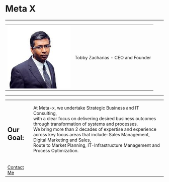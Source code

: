 
<html lang="en" dir="ltr">
  <head>
    <meta charset="utf-8">    
  </head>
  <body>
    <h1>Meta X</h1>
    <hr>
    <table cellspacing="20">
      <tr>
        <td><img src="download.jpg" alt=""></td>
        <td><p>Tobby Zacharias - CEO and Founder</p></td>
      </tr>
    </table>
    <hr>
    <table cellspacing="50" noshade>
      <tr>
        <td><h2>Our Goal:<br></h2></td>
        <td><p>At Meta-x, we undertake Strategic Business and IT Consulting, <br>
           with a clear focus on delivering desired business outcomes through transformation of systems and processes. <br>
           We bring more than 2 decades of expertise and experience across key focus areas that include: Sales Management, Digital Marketing and Sales, <br>
           Route to Market Planning, IT-Infrastructure Management and Process Optimization. </p><br></td>
      </tr>
      <tr>
        <td> <a href="My Contact Details.html">Contact Me</a> </td>
      </tr>
    </table>
  </body>
</html>
